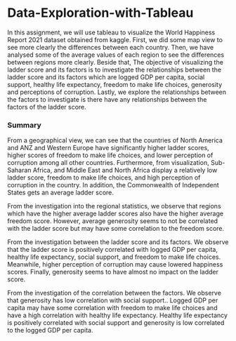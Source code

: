 # Data-Exploration-with-Tableau
In this assignment, we will use tableau to visualize the World Happiness Report 2021 dataset obtained from kaggle. First, we did some map view to see more clearly the differences between each country. Then, we have analysed some of the average values of each region to see the differences between regions more clearly. Beside that, The objective of visualizing the ladder score and its factors is to investigate the relationships between the ladder score and its factors which are logged GDP per capita, social support, healthy life expectancy, freedom to make life choices, generosity and perceptions of corruption. Lastly, we explore the relationships between the factors to investigate is there have any relationships between the factors of the ladder score.


### Summary
From a geographical view, we can see that the countries of North America and ANZ and Western Europe have significantly higher ladder scores, higher scores of freedom to make life choices, and lower perception of corruption among all other countries. Furthermore, from visualization, Sub-Saharan Africa, and Middle East and North Africa display a relatively low ladder score, freedom to make life choices, and high perception of corruption in the country.  In addition,  the Commonwealth of Independent States gets an average ladder score.
     
From the investigation into the regional statistics, we observe that regions which have the higher average ladder scores also have the higher average freedom score. However, average generosity seems to not be correlated with the ladder score but may have some correlation to the freedom score.

From the investigation between the ladder score and its factors. We observe that the ladder score is positively correlated with logged GDP per capita, healthy life expectancy, social support, and freedom to make life choices. Meanwhile, higher perception of corruption may cause lowered happiness scores. Finally, generosity seems to have almost no impact on the ladder score.
 
From the investigation of the correlation between the factors. We observe that generosity has low correlation with social support.. Logged GDP per capita may have some correlation with  freedom to make life choices and have a high correlation with healthy life expectancy. Healthy life expectancy is positively correlated with social support and generosity is low correlated to the logged GDP per capita.
